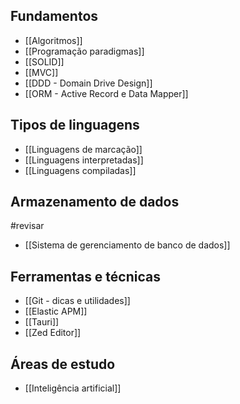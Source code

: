 ## Fundamentos
- [[Algoritmos]]
- [[Programação paradigmas]]
- [[SOLID]]
- [[MVC]]
- [[DDD - Domain Drive Design]]
- [[ORM - Active Record e Data Mapper]]

## Tipos de linguagens
- [[Linguagens de marcação]]
- [[Linguagens interpretadas]]
- [[Linguagens compiladas]]

## Armazenamento de dados
#revisar 
- [[Sistema de gerenciamento de banco de dados]]

## Ferramentas e técnicas
- [[Git - dicas e utilidades]]
- [[Elastic APM]]
- [[Tauri]]
- [[Zed Editor]]

## Áreas de estudo
- [[Inteligência artificial]]